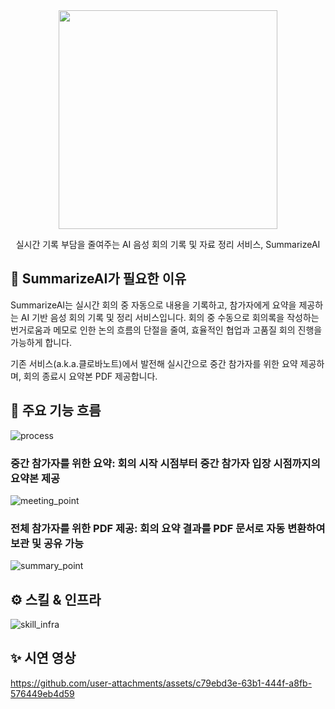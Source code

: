 <div align="center">
  <img style="width:350px" src="https://github.com/user-attachments/assets/be19c0c9-f1ba-493d-b5be-3f6d0877412c" />
  <p>실시간 기록 부담을 줄여주는 AI 음성 회의 기록 및 자료 정리 서비스, SummarizeAI</p>
</div>

## 🔎 SummarizeAI가 필요한 이유
SummarizeAI는 실시간 회의 중 자동으로 내용을 기록하고, 참가자에게 요약을 제공하는 AI 기반 음성 회의 기록 및 정리 서비스입니다. 회의 중 수동으로 회의록을 작성하는 번거로움과 메모로 인한 논의 흐름의 단절을 줄여, 효율적인 협업과 고품질 회의 진행을 가능하게 합니다.

기존 서비스(a.k.a.클로바노트)에서 발전해 실시간으로 중간 참가자를 위한 요약 제공하며, 회의 종료시 요약본 PDF 제공합니다.


## 🤖 주요 기능 흐름
![process](https://github.com/user-attachments/assets/fdc354d1-603a-45af-a468-c2ef4bcab511)

### 중간 참가자를 위한 요약: 회의 시작 시점부터 중간 참가자 입장 시점까지의 요약본 제공
![meeting_point](https://github.com/user-attachments/assets/a522bfbe-a4b4-4956-b6c0-99d041d837ee)

### 전체 참가자를 위한 PDF 제공: 회의 요약 결과를 PDF 문서로 자동 변환하여 보관 및 공유 가능
![summary_point](https://github.com/user-attachments/assets/9b827092-29ba-4573-90b6-8c269945a695)

## ⚙️ 스킬 & 인프라
![skill_infra](https://github.com/user-attachments/assets/7c589dc0-11a7-44f9-bb8e-6f037364a5bc)

## ✨ 시연 영상
https://github.com/user-attachments/assets/c79ebd3e-63b1-444f-a8fb-576449eb4d59

